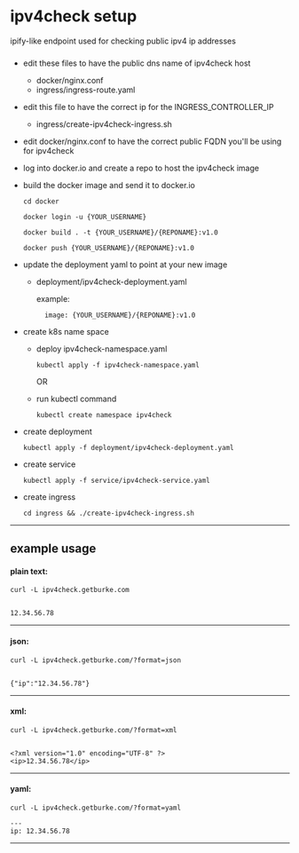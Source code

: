 # ipv4check setup
ipify-like endpoint used for checking public ipv4 ip addresses
###


- edit these files to have the public dns name of ipv4check host
    - docker/nginx.conf
    - ingress/ingress-route.yaml


- edit this file to have the correct ip for the INGRESS_CONTROLLER_IP
    - ingress/create-ipv4check-ingress.sh


- edit docker/nginx.conf to have the correct public FQDN you'll be using for ipv4check 


- log into docker.io and create a repo to host the ipv4check image


- build the docker image and send it to docker.io
  
    ```
    cd docker

    docker login -u {YOUR_USERNAME}

    docker build . -t {YOUR_USERNAME}/{REPONAME}:v1.0

    docker push {YOUR_USERNAME}/{REPONAME}:v1.0
    ```


- update the deployment yaml to point at your new image
  - deployment/ipv4check-deployment.yaml

      example:
      
          image: {YOUR_USERNAME}/{REPONAME}:v1.0


- create k8s name space
    - deploy ipv4check-namespace.yaml
  
          kubectl apply -f ipv4check-namespace.yaml
      
      OR
      

    - run kubectl command

          kubectl create namespace ipv4check
        

- create deployment

      kubectl apply -f deployment/ipv4check-deployment.yaml


- create service

      kubectl apply -f service/ipv4check-service.yaml

        
        
- create ingress

      cd ingress && ./create-ipv4check-ingress.sh

--------------------------------------------------

## example usage

#### plain text:
```
curl -L ipv4check.getburke.com


12.34.56.78
```
____


#### json:
```
curl -L ipv4check.getburke.com/?format=json


{"ip":"12.34.56.78"}
```
____


#### xml:
```
curl -L ipv4check.getburke.com/?format=xml


<?xml version="1.0" encoding="UTF-8" ?>
<ip>12.34.56.78</ip>
```
___


#### yaml:
```
curl -L ipv4check.getburke.com/?format=yaml

---
ip: 12.34.56.78
```
____
